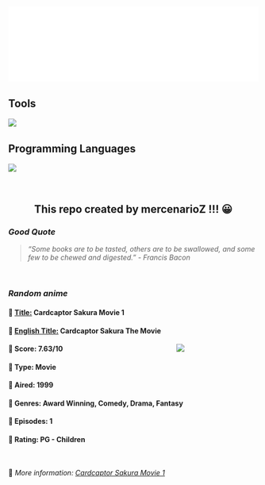 
<img src="svg/nai.svg" />

<p>
  <h2>Tools</h2>
  <a href="https://skillicons.dev">
    <img src="https://skillicons.dev/icons?i=git,bash,vim,ubuntu,tensorflow,pytorch,docker,raspberrypi" />
  </a>

  <br />

  <h2>Programming Languages</h2>

  <a href="https://skillicons.dev">
    <img src="https://skillicons.dev/icons?i=python,c,cpp" />
  </a>
</p>

<br />

<h2 align="center">This repo created by mercenarioZ !!! 😀</h2>
<h3><i>Good Quote</i></h3>

<blockquote>
<i>
“Some books are to be tasted, others are to be swallowed, and some few to be chewed and digested.” - Francis Bacon
</i>
</blockquote>

<br />

<h3><i>Random anime</i></h3>

<h4>
  <strong>🥭 <u>Title:</u></strong> Cardcaptor Sakura Movie 1
</h4>

<h4>🌿 <u>English Title:</u> Cardcaptor Sakura The Movie</h4>

<img align="right" width="165" src=https://cdn.myanimelist.net/images/anime/1733/90336.jpg />

<h4>🌱 Score: 7.63/10</h4>

<h4>🌲 Type: Movie</h4>

<h4>🌴 Aired: 1999</h4>

<h4>🌵 Genres: Award Winning, Comedy, Drama, Fantasy</h4>

<h4>🥑 Episodes: 1</h4>

<h4>🍏 Rating: PG - Children</h4>

<br />

🍂 *More information: [Cardcaptor Sakura Movie 1](https://myanimelist.net/anime/371/Cardcaptor_Sakura_Movie_1)*
    